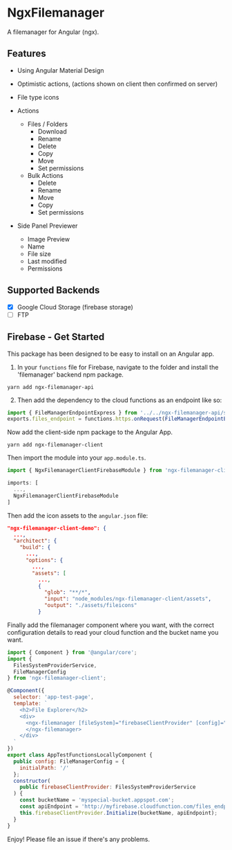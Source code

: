 # NgxFilemanager

A filemanager for Angular (ngx).

## Features

- Using Angular Material Design
- Optimistic actions, (actions shown on client then confirmed on server)
- File type icons
- Actions

  - Files / Folders
    - Download
    - Rename
    - Delete
    - Copy
    - Move
    - Set permissions
  - Bulk Actions
    - Delete
    - Rename
    - Move
    - Copy
    - Set permissions

- Side Panel Previewer
  - Image Preview
  - Name
  - File size
  - Last modified
  - Permissions

## Supported Backends

- [x] Google Cloud Storage (firebase storage)
- [ ] FTP

## Firebase - Get Started

This package has been designed to be easy to install on an Angular app.

1. In your `functions` file for Firebase, navigate to the folder and install the 'filemanager' backend npm package.

`yarn add ngx-filemanager-api`

2. Then add the dependency to the cloud functions as an endpoint like so:

``` typescript
import { FileManagerEndpointExpress } from '../../ngx-filemanager-api/src/public_api';
exports.files_endpoint = functions.https.onRequest(FileManagerEndpointExpress(admin.storage()))
```

Now add the client-side npm package to the Angular App.

`yarn add ngx-filemanager-client`

Then import the module into your `app.module.ts`.

``` typescript
import { NgxFilemanagerClientFirebaseModule } from 'ngx-filemanager-client';

imports: [
  ...,
  NgxFilemanagerClientFirebaseModule
]
```

Then add the icon assets to the `angular.json` file:

``` json
"ngx-filemanager-client-demo": {
  ...,
  "architect": {
    "build": {
      ...,
      "options": {
        ...,
        "assets": [
          ...,
          {
            "glob": "**/*",
            "input": "node_modules/ngx-filemanager-client/assets",
            "output": "./assets/fileicons"
          }
```

Finally add the filemanager component where you want, with the correct configuration details to read your cloud function and the bucket name you want.

``` javascript
import { Component } from '@angular/core';
import {
  FilesSystemProviderService,
  FileManagerConfig
} from 'ngx-filemanager-client';

@Component({
  selector: 'app-test-page',
  template: `
    <h2>File Explorer</h2>
    <div>
      <ngx-filemanager [fileSystem]="firebaseClientProvider" [config]="config">
      </ngx-filemanager>
    </div>
  `
})
export class AppTestFunctionsLocallyComponent {
  public config: FileManagerConfig = {
    initialPath: '/'
  };
  constructor(
    public firebaseClientProvider: FilesSystemProviderService
  ) {
    const bucketName = 'myspecial-bucket.appspot.com';
    const apiEndpoint = 'http://myfirebase.cloudfunction.com/files_endpoint';
    this.firebaseClientProvider.Initialize(bucketName, apiEndpoint);
  }
}
```

Enjoy! Please file an issue if there's any problems.
